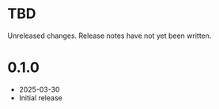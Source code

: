 TBD
===

Unreleased changes. Release notes have not yet been written.

0.1.0
=====

* 2025-03-30
* Initial release
